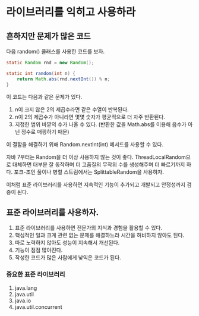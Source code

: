 # 라이브러리를 익히고 사용하라

## 흔하지만 문제가 많은 코드
다음 random() 클래스를 사용한 코드를 보자.

~~~java
static Random rnd = new Random();

static int random(int n) {
    return Math.abs(rnd.nextInt()) % n;    
}
~~~

이 코드는 다음과 같은 문제가 있다. 
1. n이 크지 않은 2의 제곱수라면 같은 수열이 반복된다.
2. n이 2의 제곱수가 아니라면 몇몇 숫자가 평균적으로 더 자주 반환된다.
3. 지정한 범위 바깥의 수가 나올 수 있다. (반환한 값을 Math.abs를 이용해 음수가 아닌 정수로 매핑하기 때문)

이 결함을 해결하기 위해 Random.nextInt(int) 메서드를 사용할 수 있다. 

자바 7부터는 Random을 더 이상 사용하지 않는 것이 좋다. ThreadLocalRandom으로 대체하면 대부분 잘 동작하며 더 고품질의 무작위 수를 생성해주며 더 빠르기까지 하다.
포크-조인 풀이나 병렬 스트림에서는 SplittableRandom을 사용하자.

이처럼 표준 라이브러리를 사용하면 지속적인 기능이 추가되고 개발되고 안정성까지 검증이 된다. 

## 표준 라이브러리를 사용하자.
1. 표준 라이브러리를 사용하면 전문가의 지식과 경험을 활용할 수 있다.
2. 핵심적인 일과 크게 관련 없는 문제를 해결하느라 시간을 허비하지 않아도 된다.
3. 따로 노력하지 않아도 성능이 지속해서 개선된다. 
4. 기능이 점점 많아진다. 
5. 작성한 코드가 많은 사람에게 낯익은 코드가 된다.

### 중요한 표준 라이브러리
1. java.lang
2. java.util
3. java.io
4. java.util.concurrent